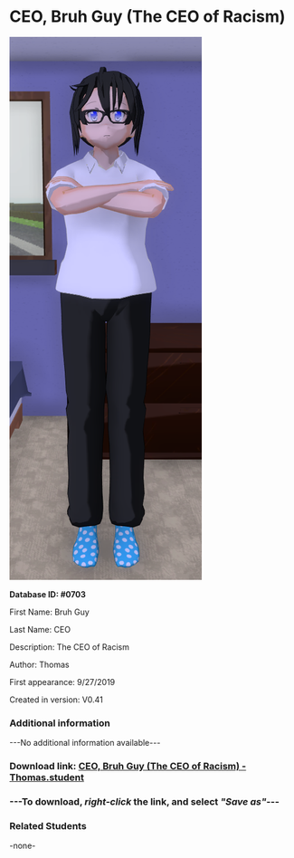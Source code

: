 # CEO, Bruh Guy (The CEO of Racism)

<img src="../../Files/Images/CEO, Bruh Guy (The CEO of Racism).png" title="CEO, Bruh Guy (The CEO of Racism) - Thomas">

**Database ID: #0703**

First Name: Bruh Guy

Last Name: CEO

Description: The CEO of Racism

Author: Thomas

First appearance: 9/27/2019

Created in version: V0.41

### Additional information

---No additional information available---

### Download link: <a href="https://raw.githubusercontent.com/Arbiter1223/Daigaku-Gurashi-Custom-Students/master/Files/Student%20Files/CEO%2C%20Bruh%20Guy%20(The%20CEO%20of%20Racism)%20-%20Thomas.student">CEO, Bruh Guy (The CEO of Racism) - Thomas.student</a>

### ---**To download, _right-click_ the link, and select _"Save as"_**---

### Related Students

-none-
